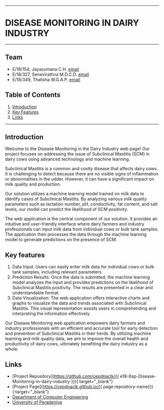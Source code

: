 ___
# DISEASE MONITORING IN DAIRY INDUSTRY
___

## Team
-  E/18/154, Jayasumana C.H. [email](mailto:e18154@eng.pdn.ac.lk)
-  E/18/327, Senevirathna M.D.C.D. [email](mailto:e18327@eng.pdn.ac.lk)
-  E/18/349, Thalisha W.G.A.P. [email](mailto:e18349@eng.pdn.ac.lk)

## Table of Contents
1. [Introduction](#introduction)
2. [Key Features](#Key-features)
3. [Links](#links)

---

## Introduction

Welcome to the Disease Monitoring in the Dairy Industry web page! Our project focuses on addressing the issue of Subclinical Mastitis (SCM) in dairy cows using advanced technology and machine learning.

Subclinical Mastitis is a common and costly disease that affects dairy cows. It is challenging to detect because there are no visible signs of inflammation or abnormalities in the udder. However, it can have a significant impact on milk quality and production.

Our solution utilizes a machine learning model trained on milk data to identify cases of Subclinical Mastitis. By analyzing various milk quality parameters such as lactation number, pH, conductivity, fat content, and salt levels, our model can predict the likelihood of SCM positivity.

The web application is the central component of our solution. It provides an intuitive and user-friendly interface where dairy farmers and industry professionals can input milk data from individual cows or bulk tank samples. The application then processes the data through the machine learning model to generate predictions on the presence of SCM.

## Key features

1. Data Input: Users can easily enter milk data for individual cows or bulk tank samples, including relevant parameters.
2. Prediction Results: Once the data is submitted, the machine learning model analyzes the input and provides predictions on the likelihood of Subclinical Mastitis positivity. The results are presented in a clear and understandable format.
3. Data Visualization: The web application offers interactive charts and graphs to visualize the data and trends associated with Subclinical Mastitis. This visual representation assists users in comprehending and interpreting the information effectively.

Our Disease Monitoring web application empowers dairy farmers and industry professionals with an efficient and accurate tool for early detection and prevention of Subclinical Mastitis in their herds. By utilizing machine learning and milk quality data, we aim to improve the overall health and productivity of dairy cows, ultimately benefiting the dairy industry as a whole.


## Links

- [Project Repository](https://github.com/cepdnaclk/{{ e18-6sp-Disease-Monitoring-in-dairy-industry }}){:target="_blank"}
- [Project Page](https://cepdnaclk.github.io/{{ page.repository-name}}){:target="_blank"}
- [Department of Computer Engineering](http://www.ce.pdn.ac.lk/)
- [University of Peradeniya](https://eng.pdn.ac.lk/)


[//]: # (Please refer this to learn more about Markdown syntax)
[//]: # (https://github.com/adam-p/markdown-here/wiki/Markdown-Cheatsheet)
